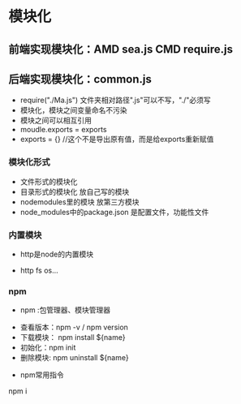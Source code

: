 <!--
 * @Author: your name
 * @Date: 2020-11-24 04:42:49
 * @LastEditTime: 2020-11-28 23:59:38
 * @LastEditors: your name
 * @Description: In User Settings Edit
 * @FilePath: \node_project\newNodeAndKoa\node.md
-->
# 模块化

## 前端实现模块化：AMD sea.js   CMD require.js
## 后端实现模块化：common.js

+ require("./Ma.js") 文件夹相对路径".js"可以不写，"./"必须写
+ 模块化，模块之间变量命名不污染
+ 模块之间可以相互引用
+ moudle.exports = exports
+ exports = {}  //这个不是导出原有值，而是给exports重新赋值


### 模块化形式
+ 文件形式的模块化
+ 目录形式的模块化 放自己写的模块
+ nodemodules里的模块 放第三方模块
+ node_modules中的package.json 是配置文件，功能性文件

### 内置模块
+ http是node的内置模块
- http fs os...

### npm
+ npm :包管理器、模块管理器
- 查看版本：npm -v / npm version
- 下载模块： npm install ${name}
- 初始化：npm init
- 删除模块: npm uninstall ${name}

+ npm常用指令

npm i